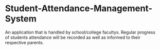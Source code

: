 # Student-Attendance-Management-System
An application that is handled by school/college facultys. Regular progress of students attendance will be recorded as well as informed to their respective parents. 
